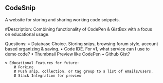 ## CodeSnip

A website for storing and sharing working code snippets.

#Description: Combining functionality of CodePen & GistBox with a focus on educational usage. 
 
 Questions:
	• Database Choice. Storing snips, browsing forum style, account based organizing & saving. 
	• Code IDE. For v1, what service can I use to demo code?
	• Thumbnail Preview like CodePen
	• Github Gist?
	
	v Educational Features for future:
		Ø Forking
		Ø Push snip, collection, or tag group to a list of emails/users.
		Ø Slack Integration for preview
		
	
